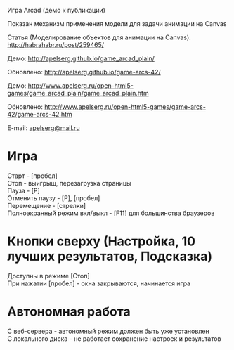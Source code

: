﻿Игра Arcad (демо к публикации)


Показан механизм применения модели для задачи анимации на Canvas

Статья (Моделирование объектов для анимации на Canvas): http://habrahabr.ru/post/259465/


Демо: http://apelserg.github.io/game_arcad_plain/

Обновлено: http://apelserg.github.io/game-arcs-42/


Демо: http://www.apelserg.ru/open-html5-games/game_arcad_plain/game_arcad_plain.htm

Обновлено: http://www.apelserg.ru/open-html5-games/game-arcs-42/game-arcs-42.htm


E-mail: apelserg@mail.ru



Игра
====

Старт - [пробел]<br/>
Стоп - выигрыш, перезагрузка страницы<br/>
Пауза - [P]<br/>
Отменить паузу - [P], [пробел]<br/>
Перемещение - [стрелки]<br/>
Полноэкранный режим вкл/выкл - [F11] для большинства браузеров<br/>

Кнопки сверху (Настройка, 10 лучших результатов, Подсказка)
===========================================================

Доступны в режиме [Стоп]<br/>
При нажатии [пробел] - окна закрываются, начинается игра<br/>

Автономная работа
=================

С веб-сервера - автономный режим должен быть уже установлен<br/>
С локального диска - не работает сохранение настроек и результатов<br/>
